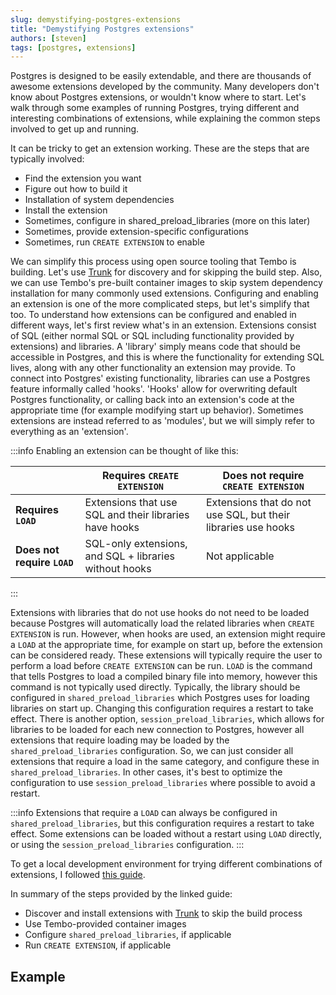 ```yaml
---
slug: demystifying-postgres-extensions
title: "Demystifying Postgres extensions"
authors: [steven]
tags: [postgres, extensions]
---
```


Postgres is designed to be easily extendable, and there are thousands of awesome extensions developed by the community. Many developers don't know about Postgres extensions, or wouldn't know where to start. Let's walk through some examples of running Postgres, trying different and interesting combinations of extensions, while explaining the common steps involved to get up and running.

It can be tricky to get an extension working. These are the steps that are typically involved:

- Find the extension you want
- Figure out how to build it
- Installation of system dependencies
- Install the extension
- Sometimes, configure in shared_preload_libraries (more on this later)
- Sometimes, provide extension-specific configurations
- Sometimes, run `CREATE EXTENSION` to enable

We can simplify this process using open source tooling that Tembo is building. Let's use [Trunk](https://pgt.dev) for discovery and for skipping the build step. Also, we can use Tembo's pre-built container images to skip system dependency installation for many commonly used extensions. Configuring and enabling an extension is one of the more complicated steps, but let's simplify that too. To understand how extensions can be configured and enabled in different ways, let's first review what's in an extension. Extensions consist of SQL (either normal SQL or SQL including functionality provided by extensions) and libraries. A 'library' simply means code that should be accessible in Postgres, and this is where the functionality for extending SQL lives, along with any other functionality an extension may provide. To connect into Postgres' existing functionality, libraries can use a Postgres feature informally called 'hooks'. 'Hooks' allow for overwriting default Postgres functionality, or calling back into an extension's code at the appropriate time (for example modifying start up behavior). Sometimes extensions are instead referred to as 'modules', but we will simply refer to everything as an 'extension'.

:::info
Enabling an extension can be thought of like this:

|                             | Requires `CREATE EXTENSION`                                       | Does not require `CREATE EXTENSION`                           |
|-----------------------------|-------------------------------------------------------------------|---------------------------------------------------------------|
| **Requires `LOAD`**         | Extensions that use SQL and their libraries have hooks            | Extensions that do not use SQL, but their libraries use hooks |
| **Does not require `LOAD`** | SQL-only extensions, and SQL + libraries without hooks            | Not applicable                                                |
:::


Extensions with libraries that do not use hooks do not need to be loaded because Postgres will automatically load the related libraries when `CREATE EXTENSION` is run. However, when hooks are used, an extension might require a `LOAD` at the appropriate time, for example on start up, before the extension can be considered ready. These extensions will typically require the user to perform a load before `CREATE EXTENSION` can be run. `LOAD` is the command that tells Postgres to load a compiled binary file into memory, however this command is not typically used directly. Typically, the library should be configured in `shared_preload_libraries` which Postgres uses for loading libraries on start up. Changing this configuration requires a restart to take effect. There is another option, `session_preload_libraries`, which allows for libraries to be loaded for each new connection to Postgres, however all extensions that require loading may be loaded by the `shared_preload_libraries` configuration. So, we can just consider all extensions that require a load in the same category, and configure these in `shared_preload_libraries`. In other cases, it's best to optimize the configuration to use `session_preload_libraries` where possible to avoid a restart.

:::info
Extensions that require a `LOAD` can always be configured in `shared_preload_libraries`, but this configuration requires a restart to take effect. Some extensions can be loaded without a restart using `LOAD` directly, or using the `session_preload_libraries` configuration.
:::


To get a local development environment for trying different combinations of extensions, I followed [this guide](https://tembo.io/docs/tembo-cloud/try-extensions-locally).

In summary of the steps provided by the linked guide:
- Discover and install extensions with [Trunk](https://pgt.dev) to skip the build process
- Use Tembo-provided container images
- Configure `shared_preload_libraries`, if applicable
- Run `CREATE EXTENSION`, if applicable

## Example
